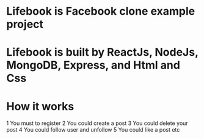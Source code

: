 # Lifebook is Facebook clone example project

# Lifebook is built by ReactJs, NodeJs, MongoDB, Express, and Html and Css

# How it works

1 You must to register
2 You could create a post
3 You could delete your post
4 You could follow user and unfollow
5 You could like a post etc
